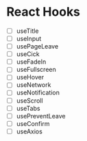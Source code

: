 # React Hooks

- [ ] useTitle
- [ ] useInput
- [ ] usePageLeave
- [ ] useCick
- [ ] useFadeIn
- [ ] useFullscreen
- [ ] useHover
- [ ] useNetwork
- [ ] useNotification
- [ ] useScroll
- [ ] useTabs
- [ ] usePreventLeave
- [ ] useConfirm
- [ ] useAxios
